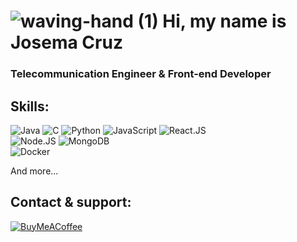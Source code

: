 #  ![waving-hand (1)](https://user-images.githubusercontent.com/47762381/149204039-707d51f3-aefb-4f55-ab3c-dd6ee7c0b61d.png) Hi, my name is Josema Cruz
### Telecommunication Engineer & Front-end Developer

## Skills:

![Java](https://img.shields.io/badge/Java-f00?style=for-the-badge&logo=java&logoColor=white&labelColor=101010)
![C](https://img.shields.io/badge/c-F7DF1E?style=for-the-badge&logo=c&logoColor=white&labelColor=101010)
![Python](https://img.shields.io/badge/Python-F7DF1E?style=for-the-badge&logo=python&logoColor=white&labelColor=101010)
![JavaScript](https://img.shields.io/badge/JavaScript-F7DF1E?style=for-the-badge&logo=javascript&logoColor=white&labelColor=101010)
![React.JS](https://img.shields.io/badge/React.JS-339933?style=for-the-badge&logo=React&logoColor=white&labelColor=101010)
</br>
![Node.JS](https://img.shields.io/badge/Node.JS-339933?style=for-the-badge&logo=node.js&logoColor=white&labelColor=101010)
![MongoDB](https://img.shields.io/badge/MongoDB-339933?style=for-the-badge&logo=mongodb&logoColor=white&labelColor=101010)
</br>
![Docker](https://img.shields.io/badge/Docker-0000FF?style=for-the-badge&logo=docker&logoColor=white&labelColor=101010)

And more...

## Contact & support:

[![BuyMeACoffee](https://img.shields.io/badge/Buy_Me_A_Coffee-support_my_work-FFDD00?style=for-the-badge&logo=buy-me-a-coffee&logoColor=white&labelColor=101010)](https://www.buymeacoffee.com/josemacruz)
